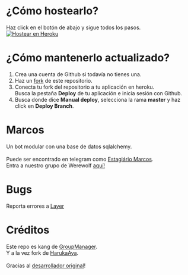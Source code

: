 # ¿Cómo hostearlo?
Haz click en el botón de abajo y sigue todos los pasos.<br>
[![Hostear en Heroku](https://www.herokucdn.com/deploy/button.svg)](https://dashboard.heroku.com/new?template=https%3A%2F%2Fgithub.com%2Fashenzar%2FMarcos)

# ¿Cómo mantenerlo actualizado?
1. Crea una cuenta de Github si todavía no tienes una.
2. Haz un [fork](https://github.com/ashenzar/Marcos/fork) de este repositorio.
3. Conecta tu fork del repositorio a tu aplicación en heroku.<br>
     Busca la pestaña <b>Deploy</b> de tu aplicación e inicia sesión con Github.
4. Busca donde dice <b>Manual deploy</b>, selecciona la rama <b>master</b> y haz click en <b>Deploy Branch</b>.

# Marcos
Un bot modular con una base de datos sqlalchemy.<br><br>
Puede ser encontrado en telegram como [Estagiário Marcos](https://t.me/republicarbot).<br>
Entra a nuestro grupo de Werewolf [aquí!](https://t.me/lobinhorepublica)

# Bugs
Reporta errores a [Layer](https://t.me/ashenzar)

# Créditos
Este repo es kang de [GroupManager](https://github.com/xditya/GroupManager).<br>
Y a la vez fork de [HarukaAya](https://gitlab.com/HarukaNetwork/OSS/HarukaAya).<br><br>
Gracias al [desarrollador original](https://t.me/RealAkito)!
